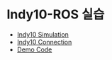 # Indy10-ROS 실습

- [Indy10 Simulation](./indy10-simulation.md)
- [Indy10 Connection](./indy10-connection.md)
- [Demo Code](./demo-code.md)
